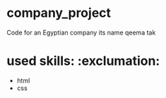 # company_project
Code for an Egyptian company its name qeema tak
# used skills: :exclumation:
* html
* css

